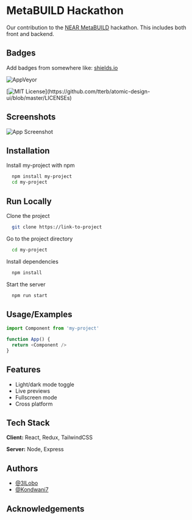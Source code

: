 
# MetaBUILD Hackathon
Our contribution to the [NEAR MetaBUILD](https://metabuild.devpost.com) hackathon. This includes both front and backend.

## Badges

Add badges from somewhere like: [shields.io](https://shields.io/)

![AppVeyor](https://img.shields.io/appveyor/build/AERX-dev/MetaBuildHackathon?style=plastic)

[![MIT License](https://img.shields.io/apm/l/atomic-design-ui.svg?)](https://github.com/tterb/atomic-design-ui/blob/master/LICENSEs)

## Screenshots

![App Screenshot](https://via.placeholder.com/468x300?text=App+Screenshot+Here)


## Installation

Install my-project with npm

```bash
  npm install my-project
  cd my-project
```
    
## Run Locally

Clone the project

```bash
  git clone https://link-to-project
```

Go to the project directory

```bash
  cd my-project
```

Install dependencies

```bash
  npm install
```

Start the server

```bash
  npm run start
```


## Usage/Examples

```javascript
import Component from 'my-project'

function App() {
  return <Component />
}
```


## Features

- Light/dark mode toggle
- Live previews
- Fullscreen mode
- Cross platform


## Tech Stack

**Client:** React, Redux, TailwindCSS

**Server:** Node, Express


## Authors

- [@3lLobo](https://www.github.com/3lLobo)
- [@Kondwani7](https://github.com/Kondwani7)


## Acknowledgements

